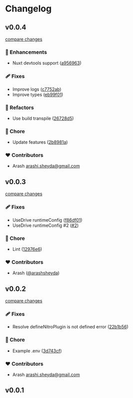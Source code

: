 # Changelog


## v0.0.4

[compare changes](https://github.com/arashsheyda/nuxt-neo4j/compare/v0.0.3...v0.0.4)

### 🚀 Enhancements

- Nuxt devtools support ([a956963](https://github.com/arashsheyda/nuxt-neo4j/commit/a956963))

### 🩹 Fixes

- Improve logs ([c7752ab](https://github.com/arashsheyda/nuxt-neo4j/commit/c7752ab))
- Improve types ([eb99f01](https://github.com/arashsheyda/nuxt-neo4j/commit/eb99f01))

### 💅 Refactors

- Use build transpile ([26728d5](https://github.com/arashsheyda/nuxt-neo4j/commit/26728d5))

### 🏡 Chore

- Update features ([2b8981a](https://github.com/arashsheyda/nuxt-neo4j/commit/2b8981a))

### ❤️ Contributors

- Arash <arashi.sheyda@gmail.com>

## v0.0.3

[compare changes](https://github.com/arashsheyda/nuxt-neo4j/compare/v0.0.2...v0.0.3)

### 🩹 Fixes

- UseDrive runtimeConfig ([f86df01](https://github.com/arashsheyda/nuxt-neo4j/commit/f86df01))
- UseDrive runtimeConfig #2 ([#2](https://github.com/arashsheyda/nuxt-neo4j/issues/2))

### 🏡 Chore

- Lint ([12976e6](https://github.com/arashsheyda/nuxt-neo4j/commit/12976e6))

### ❤️ Contributors

- Arash ([@arashsheyda](http://github.com/arashsheyda))

## v0.0.2

[compare changes](https://github.com/arashsheyda/nuxt-neo4j/compare/v0.0.1...v0.0.2)

### 🩹 Fixes

- Resolve defineNitroPlugin is not defined error ([22b1b56](https://github.com/arashsheyda/nuxt-neo4j/commit/22b1b56))

### 🏡 Chore

- Example .env ([3d743cf](https://github.com/arashsheyda/nuxt-neo4j/commit/3d743cf))

### ❤️ Contributors

- Arash <arashi.sheyda@gmail.com>

## v0.0.1

